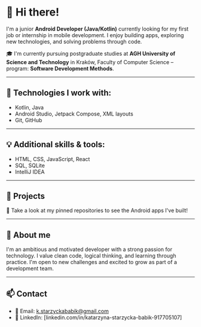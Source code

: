 # 👋 Hi there!

I'm a junior **Android Developer (Java/Kotlin)** currently looking for my first job or internship in mobile development. I enjoy building apps, exploring new technologies, and solving problems through code.

🎓 I'm currently pursuing postgraduate studies at **AGH University of Science and Technology** in Kraków, Faculty of Computer Science – program: **Software Development Methods**.

---

## 🔧 Technologies I work with:
- Kotlin, Java  
- Android Studio, Jetpack Compose, XML layouts  
- Git, GitHub  

---

## 💡 Additional skills & tools:
- HTML, CSS, JavaScript, React  
- SQL, SQLite  
- IntelliJ IDEA  

---

## 📱 Projects
🔗 Take a look at my pinned repositories to see the Android apps I've built!

---

## 👩 About me
I'm an ambitious and motivated developer with a strong passion for technology. I value clean code, logical thinking, and learning through practice. I'm open to new challenges and excited to grow as part of a development team.

---

## 📫 Contact
- 📧 Email: k.starzyckababik@gmail.com 
- 💼 LinkedIn: [linkedin.com/in/katarzyna-starzycka-babik-917705107]

  

<!--
**kstarzyckababik/kstarzyckababik** is a ✨ _special_ ✨ repository because its `README.md` (this file) appears on your GitHub profile.

Here are some ideas to get you started:

- 🔭 I’m currently working on ...
- 🌱 I’m currently learning ...
- 👯 I’m looking to collaborate on ...
- 🤔 I’m looking for help with ...
- 💬 Ask me about ...
- 📫 How to reach me: ...
- 😄 Pronouns: ...
- ⚡ Fun fact: ...
-->

